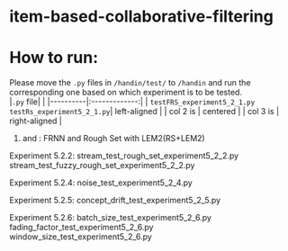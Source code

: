 # item-based-collaborative-filtering

# How to run:
Please move the `.py` files in `/handin/test/` to `/handin` and run the corresponding one based on which experiment is to be tested.
<br>
|`.py` file|            |
|----------|:-------------:|
| `testFRS_experiment5_2_1.py` `testRs_experiment5_2_1.py`|  left-aligned |
| col 2 is |    centered   |
| col 3 is | right-aligned |

1.  and :
FRNN and Rough Set with LEM2(RS+LEM2)

Experiment 5.2.2:
stream_test_rough_set_experiment5_2_2.py
stream_test_fuzzy_rough_set_experiment5_2_2.py

Experiment 5.2.4:
noise_test_experiment5_2_4.py

Experiment 5.2.5:
concept_drift_test_experiment5_2_5.py

Experiment 5.2.6:
batch_size_test_experiment5_2_6.py
fading_factor_test_experiment5_2_6.py
window_size_test_experiment5_2_6.py
